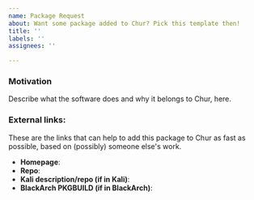 ```yaml
---
name: Package Request
about: Want some package added to Chur? Pick this template then!
title: ''
labels: ''
assignees: ''

---
```


### Motivation

Describe what the software does and why it belongs to Chur, here.

### External links:

These are the links that can help to add this package to Chur as fast as possible, based on (possibly) someone else's work.

- **Homepage**:
- **Repo**:
- **Kali description/repo (if in Kali)**:
- **BlackArch PKGBUILD (if in BlackArch)**:
